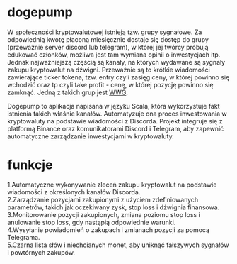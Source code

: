 # dogepump

W społeczności kryptowalutowej istnieją tzw. grupy sygnałowe. Za odpowiednią kwotę płaconą miesięcznie dostaje się dostęp do grupy (przeważnie server discord lub telegram), w której jej twórcy próbują edukować członków, możliwa jest tam wymiana opinii o inwestycjach itp. Jednak najważniejszą częścią są kanały, na których wydawane są sygnały zakupu kryptowalut na dźwigni. Przeważnie są to krótkie wiadomości zawierające ticker tokena, tzw. entry czyli zasięg ceny, w której powinno się wchodzić oraz tp czyli take profit - cenę, w której pozycję powinno się zamknąć. Jedną z takich grup jest [WWG](https://twitter.com/WalshWealthWWG).

Dogepump to aplikacja napisana w języku Scala, która wykorzystuje fakt istnienia takich właśnie kanałów. Automatyzuje ona proces inwestowania w kryptowaluty na podstawie wiadomości z Discorda. Projekt integruje się z platformą Binance oraz komunikatorami Discord i Telegram, aby zapewnić automatyczne zarządzanie inwestycjami w kryptowaluty.

# funkcje

1.Automatyczne wykonywanie zleceń zakupu kryptowalut na podstawie wiadomości z określonych kanałów Discorda. <br>
2.Zarządzanie pozycjami zakupionymi z użyciem zdefiniowanych parametrów, takich jak oczekiwany zysk, stop loss i dźwignia finansowa. <br>
3.Monitorowanie pozycji zakupionych, zmiana poziomu stop loss i anulowanie stop loss, gdy nastąpią odpowiednie warunki. <br>
4.Wysyłanie powiadomień o zakupach i zmianach pozycji za pomocą Telegrama. <br>
5.Czarna lista słów i niechcianych monet, aby uniknąć fałszywych sygnałów i powtórnych zakupów. <br>
